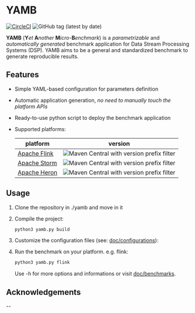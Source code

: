 # YAMB

[![CircleCI](https://circleci.com/gh/ale93p/yamb.svg?style=shield&circle-token=61b5a845848493f3a460eae0c42bdc489bc63d28)](https://circleci.com/gh/ale93p/yamb)
![GitHub tag (latest by date)](https://img.shields.io/github/tag-date/ale93p/yamb.svg?label=latest)


**YAMB** (__Y__*et* __A__*nother* __M__*icro-*__B__*enchmark*) is a *parametrizable* and *automatically generated* benchmark
application for Data Stream Processing Systems (DSP). 
YAMB aims to be a general and standardized benchmark to generate reproducible results.

## Features

* Simple YAML-based configuration for parameters definition
* Automatic application generation, _no need to manually touch the platform APIs_
* Ready-to-use python script to deploy the benchmark application
* Supported platforms:

    | platform | version |
    |------|----|
    | [Apache Flink](https://flink.apache.org/) | ![Maven Central with version prefix filter](https://img.shields.io/maven-central/v/org.apache.flink/flink-java/1.7.svg?style=flat-square) |
    | [Apache Storm](https://storm.apache.org/) | ![Maven Central with version prefix filter](https://img.shields.io/maven-central/v/org.apache.storm/storm-core/1.2.svg?style=flat-square) |
    | [Apache Heron](https://apache.github.io/incubator-heron/) | ![Maven Central with version prefix filter](https://img.shields.io/maven-central/v/com.twitter.heron/heron-api/0.17.svg?style=flat-square) | 

## Usage

1. Clone the repository in ./yamb and move in it

2. Compile the project:
     ```bash
     python3 yamb.py build
     ```
3. Customize the configuration files (see: [doc/configurations](#)): 
5. Run the benchmark on your platform. e.g. flink:
     ```bash
     python3 yamb.py flink
     ```
    Use -h for more options and informations or visit [doc/benchmarks](#).

## Acknowledgements

--

